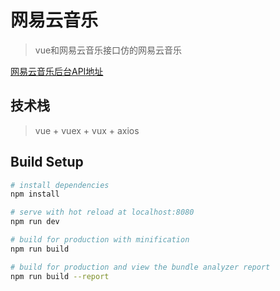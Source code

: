 # 网易云音乐

> vue和网易云音乐接口仿的网易云音乐

 [网易云音乐后台API地址](https://binaryify.github.io/NeteaseCloudMusicApi/#/) 

## 技术栈
> vue + vuex + vux + axios

## Build Setup

``` bash
# install dependencies
npm install

# serve with hot reload at localhost:8080
npm run dev

# build for production with minification
npm run build

# build for production and view the bundle analyzer report
npm run build --report
```

